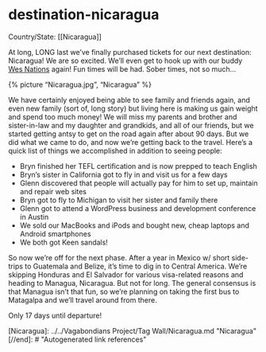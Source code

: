 # destination-nicaragua

Country/State: [[Nicaragua]]

At long, LONG last we’ve finally purchased tickets for our next destination: Nicaragua! We are so excited. We’ll even get to hook up with our buddy [Wes Nations](https://johnnyvagabond.com/) again! Fun times will be had. Sober times, not so much…

{% picture “Nicaragua.jpg”, “Nicaragua” %}

We have certainly enjoyed being able to see family and friends again, and even new family (sort of, long story) but living here is making us gain weight and spend too much money! We will miss my parents and brother and sister-in-law and my daughter and grandkids, and all of our friends, but we started getting antsy to get on the road again after about 90 days. But we did what we came to do, and now we’re getting back to the travel. Here’s a quick list of things we accomplished in addition to seeing people:

- Bryn finished her TEFL certification and is now prepped to teach English
- Bryn’s sister in California got to fly in and visit us for a few days
- Glenn discovered that people will actually pay for him to set up, maintain and repair web sites
- Bryn got to fly to Michigan to visit her sister and family there
- Glenn got to attend a WordPress business and development conference in Austin
- We sold our MacBooks and iPods and bought new, cheap laptops and Android smartphones
- We both got Keen sandals!

So now we’re off for the next phase. After a year in Mexico w/ short side-trips to Guatemala and Belize, it’s time to dig in to Central America. We’re skipping Honduras and El Salvador for various visa-related reasons and heading to Managua, Nicaragua. But not for long. The general consensus is that Managua isn’t that fun, so we’re planning on taking the first bus to Matagalpa and we’ll travel around from there.

Only 17 days until departure!

[//begin]: # "Autogenerated link references for markdown compatibility"
[Nicaragua]: ../../Vagabondians Project/Tag Wall/Nicaragua.md "Nicaragua"
[//end]: # "Autogenerated link references"